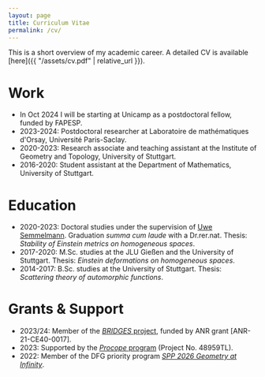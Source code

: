 ```yaml
---
layout: page
title: Curriculum Vitae
permalink: /cv/
---
```

This is a short overview of my academic career. A detailed CV is available [here]({{ "/assets/cv.pdf" | relative_url }}).

# Work

* In Oct 2024 I will be starting at Unicamp as a postdoctoral fellow, funded by FAPESP.
* 2023-2024: Postdoctoral researcher at Laboratoire de mathématiques d'Orsay, Université Paris-Saclay.
* 2020-2023: Research associate and teaching assistant at the Institute of Geometry and Topology, University of Stuttgart.
* 2016-2020: Student assistant at the Department of Mathematics, University of Stuttgart.

# Education

* 2020-2023: Doctoral studies under the supervision of [Uwe Semmelmann](https://www.igt.uni-stuttgart.de/en/team/Semmelmann/). Graduation *summa cum laude* with a Dr.rer.nat. Thesis: *Stability of Einstein metrics on homogeneous spaces*.
* 2017-2020: M.Sc. studies at the JLU Gießen and the University of Stuttgart. Thesis: *Einstein deformations on homogeneous spaces*.
* 2014-2017: B.Sc. studies at the University of Stuttgart. Thesis: *Scattering theory of automorphic functions*.

# Grants & Support

<!--
add Procope 2024 and FAPESP 2024-26.
-->
* 2023/24: Member of the [*BRIDGES* project](https://anr.fr/Project-ANR-21-CE40-0017), funded by ANR grant [ANR-21-CE40-0017].
* 2023: Supported by the [*Procope* program](https://www.campusfrance.org/fr/procope) (Project No. 48959TL).
* 2022: Member of the DFG priority program *[SPP 2026 Geometry at Infinity](https://www.spp2026.de/members-guests/74-member-pages/paul-schwahn-msc)*.
